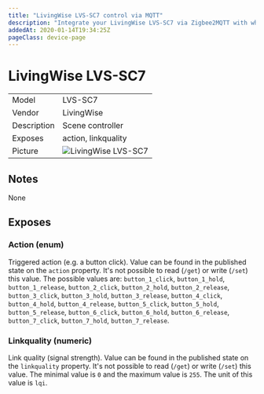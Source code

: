 ```yaml
---
title: "LivingWise LVS-SC7 control via MQTT"
description: "Integrate your LivingWise LVS-SC7 via Zigbee2MQTT with whatever smart home infrastructure you are using without the vendors bridge or gateway."
addedAt: 2020-01-14T19:34:25Z
pageClass: device-page
---
```


<!-- !!!! -->
<!-- ATTENTION: This file is auto-generated through docgen! -->
<!-- You can only edit the "## Notes"-Section. -->
<!-- !!!! -->

# LivingWise LVS-SC7

|     |     |
|-----|-----|
| Model | LVS-SC7  |
| Vendor  | LivingWise  |
| Description | Scene controller  |
| Exposes | action, linkquality |
| Picture | ![LivingWise LVS-SC7](https://psi-4ward.github.io/zigbee2mqtt.io/images/devices/LVS-SC7.jpg) |


## Notes

None



## Exposes

### Action (enum)
Triggered action (e.g. a button click).
Value can be found in the published state on the `action` property.
It's not possible to read (`/get`) or write (`/set`) this value.
The possible values are: `button_1_click`, `button_1_hold`, `button_1_release`, `button_2_click`, `button_2_hold`, `button_2_release`, `button_3_click`, `button_3_hold`, `button_3_release`, `button_4_click`, `button_4_hold`, `button_4_release`, `button_5_click`, `button_5_hold`, `button_5_release`, `button_6_click`, `button_6_hold`, `button_6_release`, `button_7_click`, `button_7_hold`, `button_7_release`.

### Linkquality (numeric)
Link quality (signal strength).
Value can be found in the published state on the `linkquality` property.
It's not possible to read (`/get`) or write (`/set`) this value.
The minimal value is `0` and the maximum value is `255`.
The unit of this value is `lqi`.

